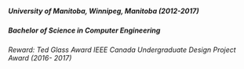 ##### University of Manitoba, Winnipeg, Manitoba (2012-2017)
##### Bachelor of Science in Computer Engineering
###### Reward: Ted Glass Award IEEE Canada Undergraduate Design Project Award (2016- 2017)